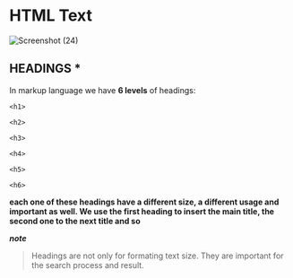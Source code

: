 # HTML Text
![Screenshot (24)](https://user-images.githubusercontent.com/70090232/92329704-d42e5b80-f071-11ea-8bee-6f5467b41e43.png)

## HEADINGS *
In markup language we have **6 levels** of headings:

`<h1>`

`<h2>`

`<h3>`

`<h4>`

`<h5>`

`<h6>`

**each one of these headings have a different size, a different usage and important as well. We use the first heading to insert the main title, the second one to the next title and so**

***note***
> Headings are not only for formating text size. They are important for the search process and result.
